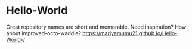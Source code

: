 # Hello-World
Great repository names are short and memorable. Need inspiration? How about improved-octo-waddle?
https://mariyamumu21.github.io/Hello-World-/
